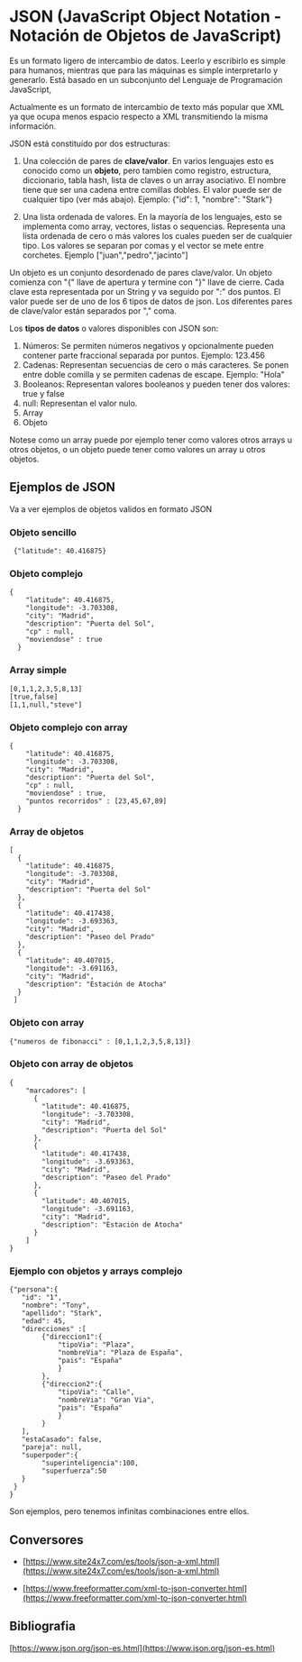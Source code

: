 # JSON (JavaScript Object Notation - Notación de Objetos de JavaScript) 

Es un formato ligero de intercambio de datos. Leerlo y escribirlo es simple para humanos, mientras que para las máquinas es simple interpretarlo y generarlo. Está basado en un subconjunto del Lenguaje de Programación JavaScript, 

Actualmente es un formato de intercambio de texto más popular que XML ya que ocupa menos espacio respecto a XML transmitiendo la misma información.

JSON está constituído por dos estructuras:

1. Una colección de pares de <b>clave/valor</b>. En varios lenguajes esto es conocido como un <b>objeto</b>, pero tambien como registro, estructura, diccionario, tabla hash, lista de claves o un array asociativo. El nombre tiene que ser una cadena entre comillas dobles. El valor puede ser de cualquier tipo (ver más abajo). Ejemplo: {"id": 1, "nombre": "Stark"}

2. Una lista ordenada de valores. En la mayoría de los lenguajes, esto se implementa como array, vectores, listas o sequencias. Representa una lista ordenada de cero o más valores los cuales pueden ser de cualquier tipo. Los valores se separan por comas y el vector se mete entre corchetes. Ejemplo ["juan","pedro","jacinto"]

Un objeto es un conjunto desordenado de pares clave/valor. Un objeto comienza con "{" llave de apertura y termine con "}" llave de cierre. Cada clave esta representada por un String y va seguido por ":" dos puntos. El valor puede ser de uno de los 6 tipos de datos de json. Los diferentes pares de clave/valor están separados por "," coma.

Los <b>tipos de datos</b> o valores disponibles con JSON son:

1. Números: Se permiten números negativos y opcionalmente pueden contener parte fraccional separada por puntos. Ejemplo: 123.456
2. Cadenas: Representan secuencias de cero o más caracteres. Se ponen entre doble comilla y se permiten cadenas de escape. Ejemplo: "Hola"
3. Booleanos: Representan valores booleanos y pueden tener dos valores: true y false
4. null: Representan el valor nulo.
5. Array
6. Objeto

Notese como un array puede por ejemplo tener como valores otros arrays u otros objetos, o un objeto puede tener como valores un array u otros objetos. 

## Ejemplos de JSON

Va a ver ejemplos de objetos validos en formato JSON

### Objeto sencillo

     {"latitude": 40.416875}
     
### Objeto complejo

	{
        "latitude": 40.416875,
        "longitude": -3.703308,
        "city": "Madrid",
        "description": "Puerta del Sol",
        "cp" : null,
        "moviendose" : true
      }
### Array simple

	[0,1,1,2,3,5,8,13]
	[true,false]
	[1,1,null,"steve"]

     
### Objeto complejo con array

	{
        "latitude": 40.416875,
        "longitude": -3.703308,
        "city": "Madrid",
        "description": "Puerta del Sol",
        "cp" : null,
        "moviendose" : true,
        "puntos recorridos" : [23,45,67,89]
      }
      
### Array de objetos

	[
      {
        "latitude": 40.416875,
        "longitude": -3.703308,
        "city": "Madrid",
        "description": "Puerta del Sol"
      },
      {
        "latitude": 40.417438,
        "longitude": -3.693363,
        "city": "Madrid",
        "description": "Paseo del Prado"
      },
      {
        "latitude": 40.407015,
        "longitude": -3.691163,
        "city": "Madrid",
        "description": "Estación de Atocha"
      }
     ]
     
### Objeto con array

	{"numeros de fibonacci" : [0,1,1,2,3,5,8,13]}

     
### Objeto con array de objetos

	{
	    "marcadores": [
	      {
	        "latitude": 40.416875,
	        "longitude": -3.703308,
	        "city": "Madrid",
	        "description": "Puerta del Sol"
	      },
	      {
	        "latitude": 40.417438,
	        "longitude": -3.693363,
	        "city": "Madrid",
	        "description": "Paseo del Prado"
	      },
	      {
	        "latitude": 40.407015,
	        "longitude": -3.691163,
	        "city": "Madrid",
	        "description": "Estación de Atocha"
	      }
	    ]
	}

### Ejemplo con objetos y arrays complejo

	{"persona":{
	   "id": "1",
	   "nombre": "Tony",
	   "apellido": "Stark",
	   "edad": 45,
	   "direcciones" :[
			{"direccion1":{
				"tipoVia": "Plaza",
				"nombreVia": "Plaza de España",
				"pais": "España"
				}
			},
			{"direccion2":{
				"tipoVia": "Calle",
				"nombreVia": "Gran Via",
				"pais": "España"
				}
			}
	   ],
	   "estaCasado": false,
	   "pareja": null,
	   "superpoder":{
			"superinteligencia":100,
			"superfuerza":50
	   }
	 }
	}
	
Son ejemplos, pero tenemos infinitas combinaciones entre ellos.

## Conversores

- [https://www.site24x7.com/es/tools/json-a-xml.html](https://www.site24x7.com/es/tools/json-a-xml.html)

- [https://www.freeformatter.com/xml-to-json-converter.html](https://www.freeformatter.com/xml-to-json-converter.html)

## Bibliografia
[https://www.json.org/json-es.html](https://www.json.org/json-es.html)
